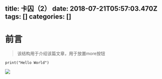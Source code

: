 title: 卡囚（2）
date: 2018-07-21T05:57:03.470Z
tags: []
categories: []
---

# 前言
>该结构用于介绍该篇文章，用于放置more按钮

<!--more-->
```
print("Hello World")
```

![](/images/37aa.jpg)